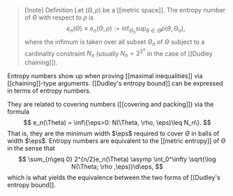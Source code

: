 > [!note] Definition
> Let $(\Theta,\rho)$ be a [[metric space]].  The entropy number of $\Theta$ with respect to $\rho$ is $$
e_n(\Theta) \equiv e_n(\Theta, \rho) := \inf_{\Theta_n}\sup_{\theta \in\Theta} \rho(\theta, \Theta_n),
$$
> where the infimum is taken over all subset $\Theta_n$ of $\Theta$ subject to a cardinality constraint $N_n$ (usually $N_n=2^{2^n}$ in the case of [[Dudley chaining]]). 

Entropy numbers show up when proving [[maximal inequalities]] via [[chaining]]-type arguments. [[Dudley's entropy bound]] can be expressed in terms of entropy numbers. 

They are related to covering numbers ([[covering and packing]]) via the formula $$
e_n(\Theta) = \inf\{\eps>0: N(\Theta, \rho, \eps)\leq N_n\}.
$$That is, they are the minimum width $\eps$ required to cover $\Theta$ in balls of width $\eps$. Entropy numbers are equivalent to the [[metric entropy]] of $\Theta$ in the sense that 
$$
\sum_{n\geq 0} 2^{n/2}e_n(\Theta) \asymp \int_0^\infty \sqrt{\log N(\Theta; \rho ,\eps)}\d\eps,
$$which is what yields the equivalence between the two forms of [[Dudley's entropy bound]].  


